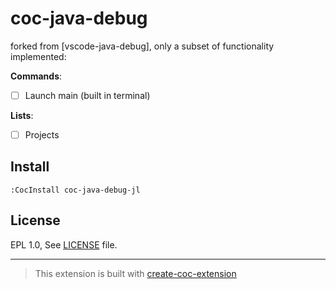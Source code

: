 # coc-java-debug

forked from [vscode-java-debug], only a subset of functionality implemented:

**Commands**:

- [ ] Launch main (built in terminal)

**Lists**:

- [ ] Projects

## Install

`:CocInstall coc-java-debug-jl`

## License

EPL 1.0, See [LICENSE](LICENSE.txt) file.

---

> This extension is built with [create-coc-extension](https://github.com/fannheyward/create-coc-extension)
